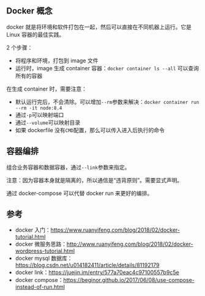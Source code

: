 ## Docker 概念

docker 就是将环境和软件打包在一起，然后可以直接在不同机器上运行。它是 Linux 容器的最佳实践。

2 个步骤：

- 将程序和环境，打包到 image 文件
- 运行时，image 生成 container 容器：`docker container ls --all` 可以查询所有的容器

在生成 container 时，需要注意：

- 默认运行完后，不会清除。可以增加`--rm`参数来解决：`docker container run --rm -it node:8.4`
- 通过`-p`可以映射端口
- 通过`--volume`可以映射目录
- 如果 dockerfile 没有`CMD`配置，那么可以传入进入后执行的命令

## 容器编排

组合业务容器和数据容器，通过`--link`参数来指定。

注意：因为容器本身就是隔离的，所以通信是“违背原则”。需要显式声明。

通过 docker-compose 可以代替 docker run 来更好的编排。

## 参考

- docker 入门：https://www.ruanyifeng.com/blog/2018/02/docker-tutorial.html
- docker 微服务思路：http://www.ruanyifeng.com/blog/2018/02/docker-wordpress-tutorial.html
- docker mysql 数据库：https://blog.csdn.net/u014182411/article/details/81192179
- docker link：https://juejin.im/entry/577a70eac4c97100557b9c5e
- docker compose：https://beginor.github.io/2017/06/08/use-compose-instead-of-run.html
